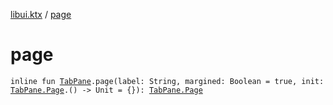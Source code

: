 [libui.ktx](README.md) / [page](page.md)

# page

`inline fun `[`TabPane`](-tab-pane/README.md)`.page(label: String, margined: Boolean = true, init: `[`TabPane.Page`](-tab-pane/-page/README.md)`.() -> Unit = {}): `[`TabPane.Page`](-tab-pane/-page/README.md)
